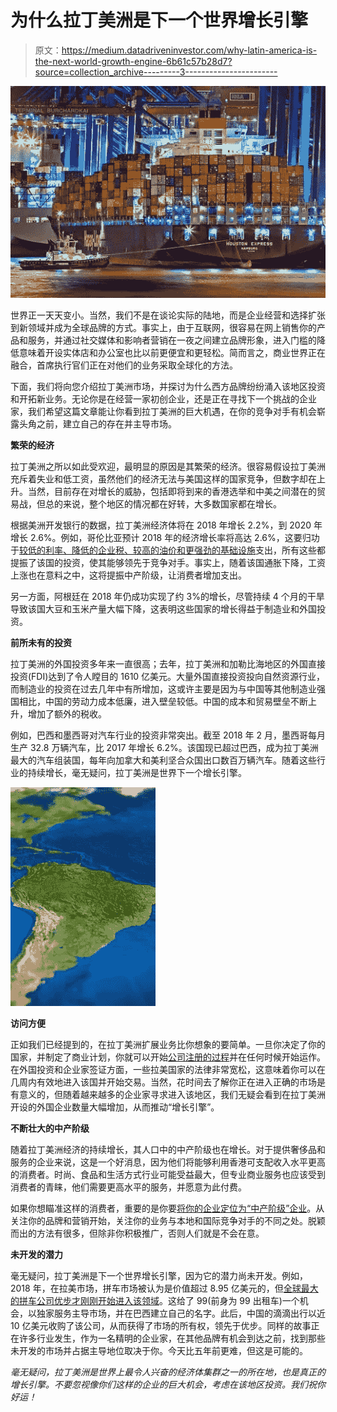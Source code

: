 # 为什么拉丁美洲是下一个世界增长引擎

> 原文：<https://medium.datadriveninvestor.com/why-latin-america-is-the-next-world-growth-engine-6b61c57b28d7?source=collection_archive---------3----------------------->

![](img/10940de2431c0bf8b0411f3c79c78659.png)

世界正一天天变小。当然，我们不是在谈论实际的陆地，而是企业经营和选择扩张到新领域并成为全球品牌的方式。事实上，由于互联网，很容易在网上销售你的产品和服务，并通过社交媒体和影响者营销在一夜之间建立品牌形象，进入门槛的降低意味着开设实体店和办公室也比以前更便宜和更轻松。简而言之，商业世界正在融合，首席执行官们正在对他们的业务采取全球化的方法。

下面，我们将向您介绍拉丁美洲市场，并探讨为什么西方品牌纷纷涌入该地区投资和开拓新业务。无论你是在经营一家初创企业，还是正在寻找下一个挑战的企业家，我们希望这篇文章能让你看到拉丁美洲的巨大机遇，在你的竞争对手有机会崭露头角之前，建立自己的存在并主导市场。

**繁荣的经济**

拉丁美洲之所以如此受欢迎，最明显的原因是其繁荣的经济。很容易假设拉丁美洲充斥着失业和低工资，虽然他们的经济无法与美国这样的国家竞争，但数字却在上升。当然，目前存在对增长的威胁，包括即将到来的香港选举和中美之间潜在的贸易战，但总的来说，整个地区的情况都在好转，大多数国家都在增长。

根据美洲开发银行的数据，拉丁美洲经济体将在 2018 年增长 2.2%，到 2020 年增长 2.6%。例如，哥伦比亚预计 2018 年的经济增长率将高达 2.6%，这要归功于[较低的利率、降低的企业税、较高的油价和更强劲的基础设施](http://www.oecd.org/eco/outlook/colombia-economic-forecast-summary.htm)支出，所有这些都提振了该国的投资，使其能够领先于竞争对手。事实上，随着该国通胀下降，工资上涨也在意料之中，这将提振中产阶级，让消费者增加支出。

另一方面，阿根廷在 2018 年仍成功实现了约 3%的增长，尽管持续 4 个月的干旱导致该国大豆和玉米产量大幅下降，这表明这些国家的增长得益于制造业和外国投资。

**前所未有的投资**

拉丁美洲的外国投资多年来一直很高；去年，拉丁美洲和加勒比海地区的外国直接投资(FDI)达到了令人瞠目的 1610 亿美元。大量外国直接投资投向自然资源行业，而制造业的投资在过去几年中有所增加，这或许主要是因为与中国等其他制造业强国相比，中国的劳动力成本低廉，进入壁垒较低。中国的成本和贸易壁垒不断上升，增加了额外的税收。

例如，巴西和墨西哥对汽车行业的投资非常突出。截至 2018 年 2 月，墨西哥每月生产 32.8 万辆汽车，比 2017 年增长 6.2%。该国现已超过巴西，成为拉丁美洲最大的汽车组装国，每年向加拿大和美利坚合众国出口数百万辆汽车。随着这些行业的持续增长，毫无疑问，拉丁美洲是世界下一个增长引擎。

![](img/73a597845f2af12aeb5ab4cbf1f42ebf.png)

**访问方便**

正如我们已经提到的，在拉丁美洲扩展业务比你想象的要简单。一旦你决定了你的国家，并制定了商业计划，你就可以开始[公司注册的过程](https://www.bizlatinhub.com/company-formation/)并在任何时候开始运作。在外国投资和企业家签证方面，一些拉美国家的法律非常宽松，这意味着你可以在几周内有效地进入该国并开始交易。当然，花时间去了解你正在进入正确的市场是有意义的，但随着越来越多的企业家寻求进入该地区，我们无疑会看到在拉丁美洲开设的外国企业数量大幅增加，从而推动“增长引擎”。

**不断壮大的中产阶级**

随着拉丁美洲经济的持续增长，其人口中的中产阶级也在增长。对于提供奢侈品和服务的企业来说，这是一个好消息，因为他们将能够利用香港可支配收入水平更高的消费者。时尚、食品和生活方式行业可能受益最大，但专业商业服务也应该受到消费者的青睐，他们需要更高水平的服务，并愿意为此付费。

如果你想瞄准这样的消费者，重要的是你要[将你的企业定位为“中产阶级”企业](https://www.thebalancesmb.com/how-to-find-and-sell-to-your-target-market-2947179)。从关注你的品牌和营销开始，关注你的业务与本地和国际竞争对手的不同之处。脱颖而出的方法有很多，但除非你积极推广，否则人们就是不会在意。

**未开发的潜力**

毫无疑问，拉丁美洲是下一个世界增长引擎，因为它的潜力尚未开发。例如，2018 年，在拉美市场，拼车市场被认为是价值超过 8.95 亿美元的，但[全球最大的拼车公司优步才刚刚开始进入该领域](https://techcrunch.com/2018/09/07/latin-america-is-the-next-stage-in-the-race-for-dominance-in-the-ride-hailing-market/?guccounter=1)。这给了 99(前身为 99 出租车)一个机会，以独家服务主导市场，并在巴西建立自己的名字。此后，中国的滴滴出行以近 10 亿美元收购了该公司，从而获得了市场的所有权，领先于优步。同样的故事正在许多行业发生，作为一名精明的企业家，在其他品牌有机会到达之前，找到那些未开发的市场并占据主导地位取决于你。今天比五年前更难，但这是可能的。

*毫无疑问，拉丁美洲是世界上最令人兴奋的经济体集群之一的所在地，也是真正的增长引擎。不要忽视像你们这样的企业的巨大机会，考虑在该地区投资。我们祝你好运！*